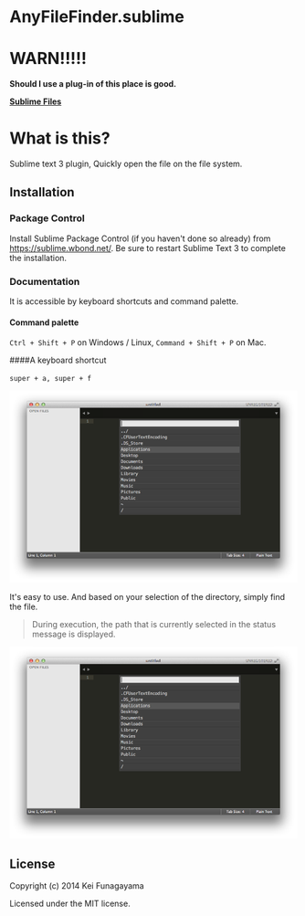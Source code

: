 AnyFileFinder.sublime
=====================

# WARN!!!!!

**Should I use a plug-in of this place is good.**

[**Sublime Files**](https://sublime.wbond.net/packages/Sublime%20Files)


# What is this?

Sublime text 3 plugin, Quickly open the file on the file system.


Installation
------------

### Package Control

Install Sublime Package Control (if you haven't done so already) from https://sublime.wbond.net/. Be sure to restart Sublime Text 3 to complete the installation.


### Documentation

It is accessible by keyboard shortcuts and command palette. 

#### Command palette 

`Ctrl + Shift + P` on Windows / Linux, `Command + Shift + P` on Mac. 

####A keyboard shortcut 

`super + a, super + f`

![Find in Files example](https://raw.githubusercontent.com/fkei/AnyFileFinder/master/screenshots/AnyFileFinder-000.png)

It's easy to use. And based on your selection of the directory, simply find the file.

> During execution, the path that is currently selected in the status message is displayed.

![Find in Files example](https://raw.githubusercontent.com/fkei/AnyFileFinder/master/screenshots/AnyFileFinder-001.png)

## License
Copyright (c) 2014 Kei Funagayama

Licensed under the MIT license.
